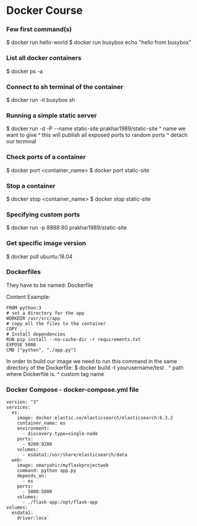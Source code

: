 # Docker Course 

### Few first command(s)
$ docker run hello-world 
$ docker run busybox echo "hello from busybox"

### List all docker containers
$ docker ps -a 

### Connect to sh terminal of the container
$ docker run -it busybox sh 

### Running a simple static server 
$ docker run -d -P --name static-site prakhar1989/static-site 
                     ^ name we want to give 
                 ^ this will publish all exposed ports to random ports
              ^  detach our terminal 

### Check ports of a container 
$ docker port <container_name>
$ docker port static-site 

### Stop a container 
$ docker stop <container_name>
$ docker stop static-site 

### Specifying custom ports 
$ docker run -p 8888:80 prakhar1989/static-site 

### Get specific image version 
$ docker pull ubuntu:18.04 

### Dockerfiles

They have to be named: Dockerfile 

Content Example:
```
FROM python:3
# set a directory for the app
WORKDIR /usr/src/app   
# copy all the files to the container 
COPY . .               
# Install dependencies
RUN pip install --no-cache-dir -r requirements.txt 
EXPOSE 5000 
CMD ["python", "./app.py"]
```

In order to build our image we need to run this command in the same directory of the Dockerfile:
$ docker build -t yourusername/test .
                                    ^ path where Dockerfile is.
                ^ custom tag name 


### Docker Compose - docker-compose.yml file 
```
version: "3"
services:
  es:
    image: docker.elastic.co/elasticsearch/elasticsearch:6.3.2
    container_name: es 
    environment:
      - discovery.type=single-node
    ports:
      - 9200:9200
    volumes:
      - esdata1:/usr/share/elasticsearch/data
  web:
    image: omaryahir/myflaskprojectweb
    command: python app.py 
    depends_on:
      - es
    ports:
      - 5000:5000 
    volumes:
      - ./flask-app:/opt/flask-app 
volumes:
  esdata1:
    driver:loca` 
```





